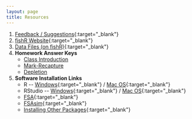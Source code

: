 ```yaml
---
layout: page
title: Resources
---
```


1. [Feedback / Suggestions](https://www.suggestionox.com/r/W16-349){:target="_blank"}
1. [fishR Website](http://derekogle.com/fishR/){:target="_blank"}
1. [Data Files (on fishR)](http://derekogle.com/fishR/data/){:target="_blank"}
1. **Homework Answer Keys**
    * [Class Introduction](../modules/ClassIntro/HW_Key)
    * [Mark-Recapture](../modules/MarkRecap/HW_Key.html)
    * [Depletion](../modules/Depletion/HW_Key.html)
1. **Software Installation Links**
    * R -- [Windows](http://derekogle.com/IFAR/supplements/installations/InstallRWin.html){:target="_blank"} / [Mac OS](http://derekogle.com/IFAR/supplements/installations/InstallRMac.html){:target="_blank"}
    * RStudio -- [Windows](http://derekogle.com/IFAR/supplements/installations/InstallRStudioWin.html){:target="_blank"} / [Mac OS](http://derekogle.com/IFAR/supplements/installations/InstallPackagesRMac.html){:target="_blank"}
    * [FSA](https://github.com/droglenc/FSA#installation){:target="_blank"}
    * [FSAsim](https://github.com/droglenc/FSAsim#installation){:target="_blank"}
    * [Installing Other Packages](http://derekogle.com/IFAR/supplements/installations/InstallPackagesRStudio.html){:target="_blank"}
